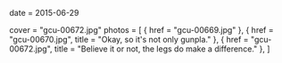 
date = 2015-06-29


cover = "gcu-00672.jpg"
photos = [
{ href = "gcu-00669.jpg" },
{ href = "gcu-00670.jpg", title = "Okay, so it's not only gunpla." },
{ href = "gcu-00672.jpg", title = "Believe it or not, the legs do make a difference." },
]
